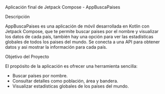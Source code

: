 Aplicación final de Jetpack Compose - AppBuscaPaises

Descripción

AppBuscaPaises es una aplicación de móvil desarrollada en Kotlin con Jetpack Compose, que te permite buscar paises por el nombre y visualizar los datos de cada país, 
también hay una opción para ver las estadísticas globales de todos los paises del mundo.
Se conecta a una API para obtener datos y asi mostrar la información para cada país. 

Objetivo del Proyecto

El propósito de la aplicación es ofrecer una herramienta sencilla:
- Buscar países por nombre.
- Consultar detalles como población, área y bandera.
- Visualizar estadísticas globales de los países del mundo.


